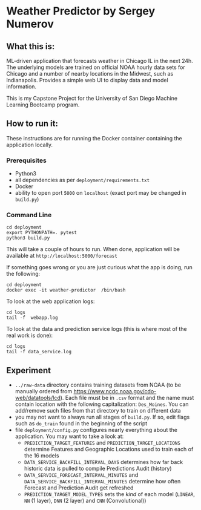 # Weather Predictor by Sergey Numerov

## What this is:

ML-driven application that forecasts weather in Chicago IL in the next 24h. 
The underlying models are trained on official NOAA hourly data sets for Chicago
and a number of nearby locations in the Midwest, such as Indianapolis. 
Provides a simple web UI to display data and model information.

This is my Capstone Project for the University of San Diego Machine Learning Bootcamp program.

## How to run it:

These instructions are for running the Docker container containing the application locally.

### Prerequisites
- Python3
- all dependencies as per `deployment/requirements.txt`  
- Docker
- ability to open port `5000` on `localhost` (exact port may be changed in `build.py`)

### Command Line

```
cd deployment
export PYTHONPATH=. pytest
python3 build.py
```

This will take a couple of hours to run. When done, application will be available at `http://localhost:5000/forecast`

If something goes wrong or you are just curious what the app is doing, run the following:

```
cd deployment
docker exec -it weather-predictor  /bin/bash
```
To look at the web application logs:
```
cd logs
tail -f  webapp.log
```

To look at the data and prediction service logs (this is where most of the real work is done):
```
cd logs
tail -f data_service.log
```

## Experiment

- `../raw-data` directory contains training datasets from NOAA (to be manually ordered from https://www.ncdc.noaa.gov/cdo-web/datatools/lcd). Each file must be in `.csv` format and the name must contain location with the following capitalization: `Des_Moines`. You can add/remove such files from that directory to train on different data 
- you may not want to always run all stages of `build.py`. If so, edit flags such as `do_train` found in the beginning of the script
- file `deployment/config.py` configures nearly everything about the application. You may want to take a look at:
    - `PREDICTION_TARGET_FEATURES` and `PREDICTION_TARGET_LOCATIONS` determine Features and Geographic Locations used to train each of the 16 models
    - `DATA_SERVICE_BACKFILL_INTERVAL_DAYS` determines how far back historic data is pulled to compile Predictions Audit (history)
    - `DATA_SERVICE_FORECAST_INTERVAL_MINUTES` and `DATA_SERVICE_BACKFILL_INTERVAL_MINUTES` determine how often Forecast and Prediction Audit get refreshed
    - `PREDICTION_TARGET_MODEL_TYPES` sets the _kind_ of each model (`LINEAR`, `NN` (1 layer), `DNN` (2 layer) and `CNN` (Convolutional))